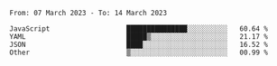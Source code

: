 <!--START_SECTION:waka-->

```text
From: 07 March 2023 - To: 14 March 2023

JavaScript                   ███████████████░░░░░░░░░░   60.64 %
YAML                         █████▒░░░░░░░░░░░░░░░░░░░   21.17 %
JSON                         ████░░░░░░░░░░░░░░░░░░░░░   16.52 %
Other                        ▒░░░░░░░░░░░░░░░░░░░░░░░░   00.99 %
```

<!--END_SECTION:waka-->
